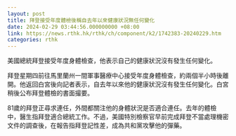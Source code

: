 ```yaml
---
layout: post
title: 拜登接受年度體檢後稱自去年以來健康狀況無任何變化
date: 2024-02-29 03:44:56.000000000 +08:00
link: https://news.rthk.hk/rthk/ch/component/k2/1742383-20240229.htm
categories: rthk
---
```


美國總統拜登接受年度身體檢查，他表示自己的健康狀況沒有發生任何變化。

拜登星期四前往馬里蘭州一間軍事醫療中心接受年度身體檢查，約兩個半小時後離開。他返回白宮後向記者表示，自去年以來他的健康狀況沒有發生任何變化。白宮稍後公布拜登體檢的書面撮要。

81歲的拜登正尋求連任，外間都關注他的身體狀況是否適合連任。去年的體檢中，醫生指拜登適合總統工作。不過，美國特別檢察官早前完成拜登不當處理機密文件的調查後，在報告指拜登記性差，成為共和黨攻擊他的彈藥。
